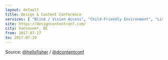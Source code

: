 ```yaml
---
layout: default
title: Design & Content Conference
services: [ "Blind / Vision Access", "Child-Friendly Environment", "Live Captioning", "Nursing / Pumping Room", "Mobility Access", "Quiet/Rest Area", "Restrooms: All-Gender / Gender-Neutral", "Sign Language Interpreting on Request" ]
site: https://designcontentconf.com/
city: Vancouver, BC
from: 2017-07-17
to: 2017-07-19
---
```


Source: [@hellofisher](https://twitter.com/hellofisher) / [@dcontentconf](https://twitter.com/dcontentconf)
